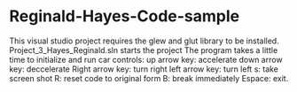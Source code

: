 # Reginald-Hayes-Code-sample
This visual studio project requires the glew and glut library to be installed.
Project_3_Hayes_Reginald.sln starts the project
The program takes a little time to initialize and run
car controls:
up arrow key: accelerate
down arrow key: deccelerate
Right arrow key: turn right
left arrow key: turn left 
s: take screen shot
R: reset code to original form
B: break immediately
Espace: exit.